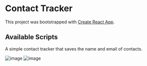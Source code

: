 # Contact Tracker
This project was bootstrapped with [Create React App](https://github.com/facebook/create-react-app).

## Available Scripts

A simple contact tracker that saves the name and email of contacts. 

![image](https://user-images.githubusercontent.com/106726333/188240600-c1562dd5-15c2-4d1f-beca-f97ff7863fb3.png)
![image](https://user-images.githubusercontent.com/106726333/188240741-2b1261be-59c5-4d63-acd0-25bc633d01a5.png)
